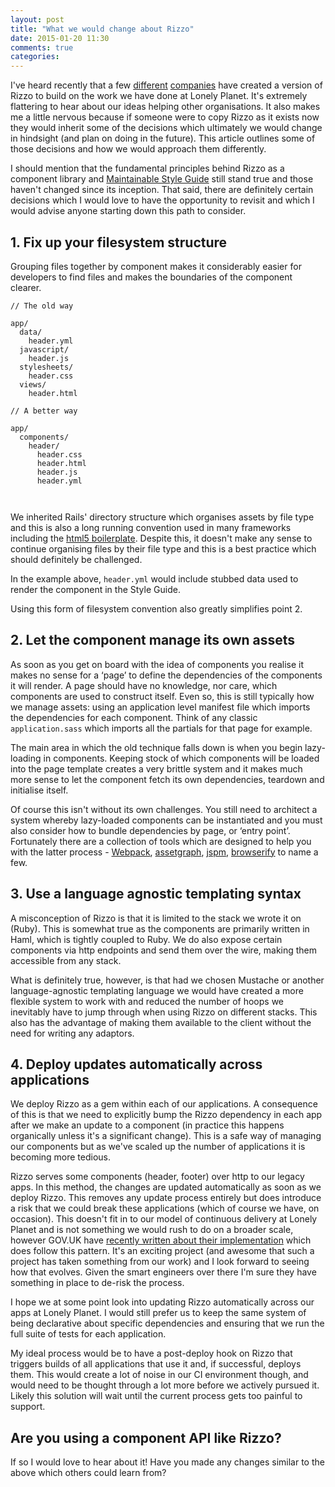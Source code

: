 ```yaml
---
layout: post
title: "What we would change about Rizzo"
date: 2015-01-20 11:30
comments: true
categories:
---
```


I&apos;ve heard recently that a few [different](http://www.buzzfeed.com/erakor/i-am-all-about-that-sass#.kbW7EKW39) [companies](https://gdstechnology.blog.gov.uk/2014/12/11/govuk-living-style-guide/) have created a version of Rizzo to build on the work we have done at Lonely Planet. It&apos;s extremely flattering to hear about our ideas helping other organisations. It also makes me a little nervous because if someone were to copy Rizzo as it exists now they would inherit some of the decisions which ultimately we would change in hindsight (and plan on doing in the future). This article outlines some of those decisions and how we would approach them differently.

I should mention that the fundamental principles behind Rizzo as a component library and [Maintainable Style Guide](/a-maintainable-style-guide) still stand true and those haven&apos;t changed since its inception. That said, there are definitely certain decisions which I would love to have the opportunity to revisit and which I would advise anyone starting down this path to consider.


<h2 id="fix-up-your-filesystem-structure" class="blog-subtitle">1. Fix up your filesystem structure</h2>

Grouping files together by component makes it considerably easier for developers to find files and makes the boundaries of the component clearer.

<div class="inner-content-grid">
  <div class="col--half">

<pre class="language-bash"><code>// The old way

app/
  data/
    header.yml
  javascript/
    header.js
  stylesheets/
    header.css
  views/
    header.html
</code></pre>


  </div>
  <div class="col--half">

<pre class="language-bash"><code>// A better way

app/
  components/
    header/
      header.css
      header.html
      header.js
      header.yml


</code></pre>

  </div>
</div>

We inherited Rails&apos; directory structure which organises assets by file type and this is also a long running convention used in many frameworks including the [html5 boilerplate](https://github.com/h5bp/html5-boilerplate/tree/master/src). Despite this, it doesn&apos;t make any sense to continue organising files by their file type and this is a best practice which should definitely be challenged.

In the example above, `header.yml` would include stubbed data used to render the component in the Style Guide.

Using this form of filesystem convention also greatly simplifies point 2.

<h2 id="let-the-component-manage-its-own-assets" class="blog-subtitle">2. Let the component manage its own assets</h2>

As soon as you get on board with the idea of components you realise it makes no sense for a &lsquo;page&rsquo; to define the dependencies of the components it will render. A page should have no knowledge, nor care, which components are used to construct itself. Even so, this is still typically how we manage assets: using an application level manifest file which imports the dependencies for each component. Think of any classic `application.sass` which imports all the partials for that page for example.

The main area in which the old technique falls down is when you begin lazy-loading in components. Keeping stock of which components will be loaded into the page template creates a very brittle system and it makes much more sense to let the component fetch its own dependencies, teardown and initialise itself.

Of course this isn't without its own challenges. You still need to architect a system whereby lazy-loaded components can be instantiated and you must also consider how to bundle dependencies by page, or &lsquo;entry point&rsquo;. Fortunately there are a collection of tools which are designed to help you with the latter process - [Webpack](https://github.com/webpack/webpack), [assetgraph](https://github.com/assetgraph/assetgraph), [jspm](http://jspm.io/), [browserify](http://browserify.org/) to name a few.

<h2 id="use-a-language-agnostic-templating-syntax" class="blog-subtitle">3. Use a language agnostic templating syntax</h2>

A misconception of Rizzo is that it is limited to the stack we wrote it on (Ruby). This is somewhat true as the components are primarily written in Haml, which is tightly coupled to Ruby. We do also expose certain components via http endpoints and send them over the wire, making them accessible from any stack.

What is definitely true, however, is that had we chosen Mustache or another language-agnostic templating language we would have created a more flexible system to work with and reduced the number of hoops we inevitably have to jump through when using Rizzo on different stacks. This also has the advantage of making them available to the client without the need for writing any adaptors.


<h2 id="deploy-updates-automatically-across-applications" class="blog-subtitle">4. Deploy updates automatically across applications</h2>

We deploy Rizzo as a gem within each of our applications. A consequence of this is that we need to explicitly bump the Rizzo dependency in each app after we make an update to a component (in practice this happens organically unless it's a significant change). This is a safe way of managing our components but as we&apos;ve scaled up the number of applications it is becoming more tedious.

Rizzo serves some components (header, footer) over http to our legacy apps. In this method, the changes are updated automatically as soon as we deploy Rizzo. This removes any update process entirely but does introduce a risk that we could break these applications (which of course we have, on occasion). This doesn&apos;t fit in to our model of continuous delivery at Lonely Planet and is not something we would rush to do on a broader scale, however GOV.UK have [recently written about their implementation](https://gdstechnology.blog.gov.uk/2014/12/11/govuk-living-style-guide/) which does follow this pattern. It&apos;s an exciting project (and awesome that such a project has taken something from our work) and I look forward to seeing how that evolves. Given the smart engineers over there I'm sure they have something in place to de-risk the process.

I hope we at some point look into updating Rizzo automatically across our apps at Lonely Planet. I would still prefer us to keep the same system of being declarative about specific dependencies and ensuring that we run the full suite of tests for each application.

My ideal process would be to have a post-deploy hook on Rizzo that triggers builds of all applications that use it and, if successful, deploys them. This would create a lot of noise in our CI environment though, and would need to be thought through a lot more before we actively pursued it. Likely this solution will wait until the current process gets too painful to support.


<h2 id="are-you-using-a-component-api-like-rizzo" class="blog-subtitle">Are you using a component API like Rizzo?</h2>

If so I would love to hear about it! Have you made any changes similar to the above which others could learn from?
